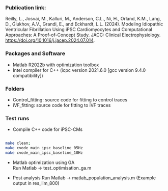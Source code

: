 

### Publication link:
 Reilly, L., Josvai, M., Kalluri, M., Anderson, C.L., Ni, H., Orland, K.M., Lang, D., Glukhov, A.V., Grandi, E., and Eckhardt, L.L. (2024). Modeling Idiopathic Ventricular Fibrillation Using iPSC Cardiomyocytes and Computational Approaches: A Proof-of-Concept Study. JACC: Clinical Electrophysiology. https://doi.org/10.1016/j.jacep.2024.07.014.



### Packages and Software

* Matlab R2022b with optimization toolbox
* Intel compiler for C++ (icpc version 2021.6.0 [gcc version 9.4.0 compatibility])

### Folders
* Control_fitting: source code for fitting to control traces
* iVF_fitting: source code for fitting to iVF traces


### Test runs
* Compile C++ code for iPSC-CMs
```sh

make clean;
make cvode_main_ipsc_baseline_05Hz
make cvode_main_ipsc_baseline_10Hz

```

* Matlab optimization using GA  
Run Matlab -> test_optimisation_ga.m

* Post analysis
Run Matlab -> matlab_population_analysis.m (Example output in res_lim_800)

